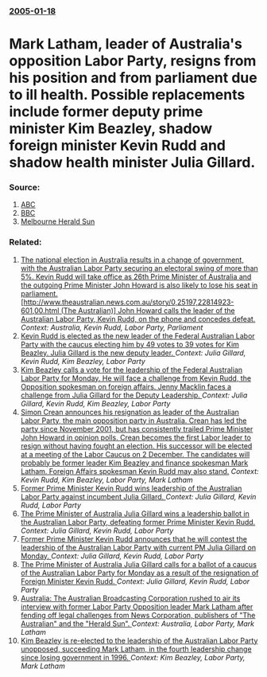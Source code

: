 ### [2005-01-18](/news/2005/01/18/index.md)

#  Mark Latham, leader of Australia's opposition Labor Party, resigns from his position and from parliament due to ill health. Possible replacements include former deputy prime minister Kim Beazley, shadow foreign minister Kevin Rudd and shadow health minister Julia Gillard. 




### Source:

1. [ABC](http://www.abc.net.au/pm/content/2005/s1284214.htm)
2. [BBC](http://news.bbc.co.uk/2/hi/asia-pacific/4183267.stm)
3. [Melbourne Herald Sun](http://www.heraldsun.news.com.au/common/story_page/0,5478,11979884%255E1702,00.html)

### Related:

1. [ The national election in Australia results in a change of government, with the Australian Labor Party securing an electoral swing of more than 5%. Kevin Rudd will take office as 26th Prime Minister of Australia and the outgoing Prime Minister John Howard is also likely to lose his seat in parliament. [http://www.theaustralian.news.com.au/story/0,25197,22814923-601,00.html (The Australian)] John Howard calls the leader of the Australian Labor Party, Kevin Rudd, on the phone and concedes defeat. ](/news/2007/11/24/the-national-election-in-australia-results-in-a-change-of-government-with-the-australian-labor-party-securing-an-electoral-swing-of-more-t.md) _Context: Australia, Kevin Rudd, Labor Party, Parliament_
2. [ Kevin Rudd is elected as the new leader of the Federal Australian Labor Party with the caucus electing him by 49 votes to 39 votes for Kim Beazley. Julia Gillard is the new deputy leader. ](/news/2006/12/4/kevin-rudd-is-elected-as-the-new-leader-of-the-federal-australian-labor-party-with-the-caucus-electing-him-by-49-votes-to-39-votes-for-kim.md) _Context: Julia Gillard, Kevin Rudd, Kim Beazley, Labor Party_
3. [ Kim Beazley calls a vote for the leadership of the Federal Australian Labor Party for Monday. He will face a challenge from Kevin Rudd, the Opposition spokesman on foreign affairs. Jenny Macklin faces a challenge from Julia Gillard for the Deputy Leadership. ](/news/2006/12/1/kim-beazley-calls-a-vote-for-the-leadership-of-the-federal-australian-labor-party-for-monday-he-will-face-a-challenge-from-kevin-rudd-the.md) _Context: Julia Gillard, Kevin Rudd, Kim Beazley, Labor Party_
4. [ Simon Crean announces his resignation as leader of the Australian Labor Party, the main opposition party in Australia. Crean has led the party since November 2001, but has consistently trailed Prime Minister John Howard in opinion polls. Crean becomes the first Labor leader to resign without having fought an election. His successor will be elected at a meeting of the Labor Caucus on 2 December. The candidates will probably be former leader Kim Beazley and finance spokesman Mark Latham. Foreign Affairs spokesman Kevin Rudd may also stand.](/news/2003/11/28/simon-crean-announces-his-resignation-as-leader-of-the-australian-labor-party-the-main-opposition-party-in-australia-crean-has-led-the-pa.md) _Context: Kevin Rudd, Kim Beazley, Labor Party, Mark Latham_
5. [Former Prime Minister Kevin Rudd wins leadership of the Australian Labor Party against incumbent Julia Gillard. ](/news/2013/06/26/former-prime-minister-kevin-rudd-wins-leadership-of-the-australian-labor-party-against-incumbent-julia-gillard.md) _Context: Julia Gillard, Kevin Rudd, Labor Party_
6. [The Prime Minister of Australia Julia Gillard wins a leadership ballot in the Australian Labor Party, defeating former Prime Minister Kevin Rudd. ](/news/2012/02/27/the-prime-minister-of-australia-julia-gillard-wins-a-leadership-ballot-in-the-australian-labor-party-defeating-former-prime-minister-kevin.md) _Context: Julia Gillard, Kevin Rudd, Labor Party_
7. [Former Prime Minister Kevin Rudd announces that he will contest the leadership of the Australian Labor Party with current PM Julia Gillard on Monday. ](/news/2012/02/24/former-prime-minister-kevin-rudd-announces-that-he-will-contest-the-leadership-of-the-australian-labor-party-with-current-pm-julia-gillard-o.md) _Context: Julia Gillard, Kevin Rudd, Labor Party_
8. [The Prime Minister of Australia Julia Gillard calls for a ballot of a caucus of the Australian Labor Party for Monday as a result of the resignation of Foreign Minister Kevin Rudd. ](/news/2012/02/23/the-prime-minister-of-australia-julia-gillard-calls-for-a-ballot-of-a-caucus-of-the-australian-labor-party-for-monday-as-a-result-of-the-res.md) _Context: Julia Gillard, Kevin Rudd, Labor Party_
9. [ Australia: The Australian Broadcasting Corporation rushed to air its interview with former Labor Party Opposition leader Mark Latham after fending off legal challenges from News Corporation, publishers of "The Australian" and the "Herald Sun". ](/news/2005/09/15/australia-the-australian-broadcasting-corporation-rushed-to-air-its-interview-with-former-labor-party-opposition-leader-mark-latham-after.md) _Context: Australia, Labor Party, Mark Latham_
10. [ Kim Beazley is re-elected to the leadership of the Australian Labor Party unopposed, succeeding Mark Latham, in the fourth leadership change since losing government in 1996. ](/news/2005/01/28/kim-beazley-is-re-elected-to-the-leadership-of-the-australian-labor-party-unopposed-succeeding-mark-latham-in-the-fourth-leadership-chang.md) _Context: Kim Beazley, Labor Party, Mark Latham_
